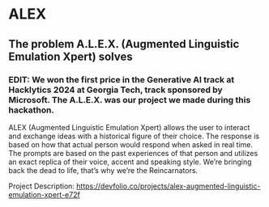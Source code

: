 # ALEX

## The problem A.L.E.X. (Augmented Linguistic Emulation Xpert) solves
### EDIT: We won the first price in the Generative AI track at Hacklytics 2024 at Georgia Tech, track sponsored by Microsoft. The A.L.E.X. was our project we made during this hackathon.
ALEX (Augmented Linguistic Emulation Xpert) allows the user to interact and exchange ideas with a historical figure of their choice. The response is based on how that actual person would respond when asked in real time. The prompts are based on the past experiences of that person and utilizes an exact replica of their voice, accent and speaking style. We’re bringing back the dead to life, that’s why we’re the Reincarnators.

Project Description: https://devfolio.co/projects/alex-augmented-linguistic-emulation-xpert-e72f
